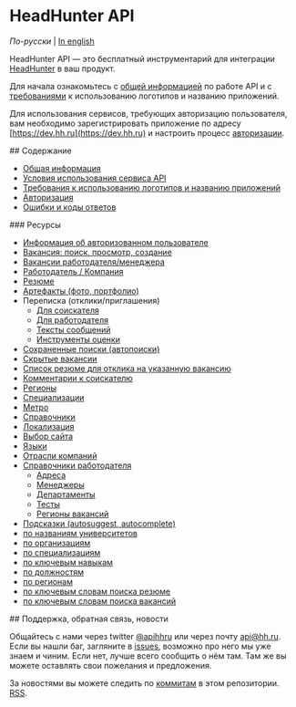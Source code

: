 # HeadHunter API

_По-русски_ | [In english](docs_eng/README.md)

HeadHunter API — это бесплатный инструментарий для интеграции
[HeadHunter](http://hh.ru/) в ваш продукт.

Для начала ознакомьтесь с [общей информацией](docs/general.md) по работе API и
с [требованиями](docs/brand_guidelines.md) к использованию логотипов и
названию приложений.

Для использования сервисов, требующих авторизацию пользователя, вам необходимо
зарегистрировать приложение по адресу [https://dev.hh.ru](https://dev.hh.ru)
и настроить процесс [авторизации](docs/authorization.md).


<a name="content" />
## Содержание

* [Общая информация](docs/general.md)
* [Условия использования сервиса API](https://dev.hh.ru/admin/developer_agreement)
* [Требования к использованию логотипов и названию приложений](docs/brand_guidelines.md)
* [Авторизация](docs/authorization.md)
* [Ошибки и коды ответов](docs/errors.md)


<a name="resources" />
### Ресурсы

* [Информация об авторизованном пользователе](docs/me.md)
* [Вакансия: поиск, просмотр, создание](docs/vacancies.md)
* [Вакансии работодателя/менеджера](docs/employer_vacancies.md)
* [Работодатель / Компания](docs/employers.md)
* [Резюме](docs/resumes.md)
* [Артефакты (фото, портфолио)](docs/artifacts.md)
* Переписка (отклики/приглашения)
  * [Для соискателя](docs/negotiations.md)
  * [Для работодателя](docs/employer_negotiations.md)
  * [Тексты сообщений](docs/negotiation_message_templates.md)
  * [Инструменты оценки](docs/assessment.md)
* [Сохраненные поиски (автопоиски)](docs/saved_search.md)
* [Скрытые вакансии](docs/blacklisted.md)
* [Список резюме для отклика на указанную вакансию](docs/suitable_resumes.md)
* [Комментарии к соискателю](docs/applicant_comments.md)
* [Регионы](docs/areas.md)
* [Специализации](docs/specializations.md)
* [Метро](docs/metro.md)
* [Справочники](docs/dictionaries.md)
* [Локализация](docs/locales.md)
* [Выбор сайта](docs/hosts.md)
* [Языки](docs/languages.md)
* [Отрасли компаний](docs/industries.md)
* [Справочники работодателя](docs/employer_dictionaries.md)
  * [Адреса](docs/employer_addresses.md)
  * [Менеджеры](docs/employer_managers.md)
  * [Департаменты](docs/employer_departments.md)
  * [Тесты](docs/employer_tests.md)
  * [Регионы вакансий](docs/employer_vacancy_areas_active.md)
* [Подсказки (autosuggest, autocomplete)](docs/suggests.md)
 * [по названиям университетов](docs/suggests.md#educational_institutions)
 * [по организациям](docs/suggests.md#companies)
 * [по специализациям](docs/suggests.md#specializations)
 * [по ключевым навыкам](docs/suggests.md#key-skills)
 * [по должностям](docs/suggests.md#positions)
 * [по регионам](docs/suggests.md#areas)
 * [по ключевым словам поиска резюме](docs/suggests.md#resume-search-keyword)
 * [по ключевым словам поиска вакансий](docs/suggests.md#vacancy-search-keyword)


<a name="feedback" />
## Поддержка, обратная связь, новости

Общайтесь с нами через twitter [@apihhru](https://twitter.com/apihhru) или
через почту api@hh.ru. Если вы нашли баг, загляните в
[issues](https://github.com/hhru/api/issues), возможно про него мы уже знаем
и чиним. Если нет, лучше всего сообщить о нём там. Там же вы можете оставлять
свои пожелания и предложения.

За новостями вы можете следить по
[коммитам](https://github.com/hhru/api/commits/master) в этом репозитории.
[RSS](https://github.com/hhru/api/commits/master.atom).

